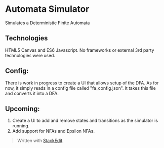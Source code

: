 # Automata Simulator
Simulates a Deterministic Finite Automata

## Technologies
HTML5 Canvas and ES6 Javascript. No frameworks or external 3rd party technologies were used. 

## Config:
There is work in progress to create a UI that allows setup of the DFA. As for now, it simply reads in a config file called "fa_config.json". It takes this file and converts it into a DFA.

## Upcoming:
1. Create a UI to add and remove states and transitions as the simulator is running. 
2. Add support for NFAs and Epsilon NFAs.


> Written with [StackEdit](https://stackedit.io/).